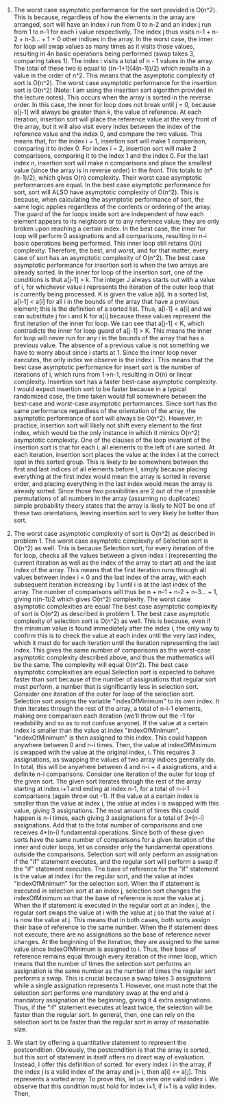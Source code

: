 1. The worst case asymptotic performance for the sort provided is O(n^2). This is because, regardless of how the elements in the array are arranged, sort will have an index i run from 0 to n-2 and an index j run from 1 to n-1 for each i value respectively. The index j thus visits n-1 + n-2 + n-3... + 1 + 0 other indices in the array. In the worst case, the inner for loop will swap values as many times as it visits those values, resulting in 4n basic operations being performed (swap takes 3, comparing takes 1). The index i visits a total of n - 1 values in the array. The total of these two is equal to ((n-1+1)(4(n-1))/2)  which results in a value in the order of n^2. This means that the asymptotic complexity of sort is O(n^2).
The worst case asymptotic performance for the insertion sort is O(n^2) (Note: I am using the insertion sort algorithm provided in the lecture notes). This occurs when the array is sorted in the reverse order. In this case, the inner for loop does not break until j = 0, because a[j-1] will always be greater than k, the value of reference. At each iteration, insertion sort will place the reference value at the very front of the array, but it will also visit every index between the index of the reference value and the index 0, and compare the two values. This means that, for the index i = 1, insertion sort will make 1 comparison, comparing it to index 0. For index i = 2, insertion sort will make 2 comparisons, comparing it to the index 1 and the index 0. For the last index n, insertion sort will make n comparisons and place the smallest value (since the array is in reverse order) in the front. This totals to (n*(n-1)/2), which gives O(n) complexity.
Their worst case asymptotic performances are equal.
In the best case asymptotic performance for sort, sort will ALSO have asymptotic complexity of O(n^2). This is because, when calculating the asymptotic performance of sort, the same logic applies regardless of the contents or ordering of the array. The guard of the for loops inside sort are independent of how each element appears to its neighbors or to any reference value; they are only broken upon reaching a certain index. In the best case, the inner for loop will perform 0 assignations and all comparisons, resulting in n-i basic operations being performed. This inner loop still retains O(n) complexity. Therefore, the best, and worst, and for that matter, every case of sort has an asymptotic complexity of O(n^2).
The best case asymptotic performance for insertion sort is when the two arrays are already sorted. In the inner for loop of the insertion sort, one of the conditions is that a[j-1] > k. The integer J always starts out with a value of i, for whichever value i represents the iteration of the outer loop that is currently being processed. K is given the value a[i]. In a sorted list, a[i-1] < a[i] for all i in the bounds of the array that have a previous element; this is the definition of a sorted list. Thus, a[i-1] < a[i] and we can substitute j for i and K for a[i] because these values represent the first iteration of the inner for loop. We can see that a[j-1] < K, which contradicts the inner for loop guard of a[j-1] > K. This means the inner for loop will never run for any i in the bounds of the array that has a previous value. The absence of a previous value is not something we have to worry about since i starts at 1. Since the inner loop never executes, the only index we observe is the index i. This means that the best case asymptotic performance for insert sort is the number of iterations of i, which runs from 1->n-1, resulting in O(n) or linear complexity. 
Insertion sort has a faster best-case asymptotic complexity.
I would expect insertion sort to be faster because in a typical randomized case, the time taken would fall somewhere between the best-case and worst-case asymptotic performances. Since sort has the same performance regardless of the orientation of the array, the asymptotic performance of sort will always be O(n^2). However, in practice, insertion sort will likely not shift every element to the first index, which would be the only instance in which it mimics O(n^2) asymptotic complexity. One of the clauses of the loop invariant of the insertion sort is that for each i, all elements to the left of i are sorted. At each iteration, insertion sort places the value at the index i at the correct spot in this sorted group. This is likely to be somewhere between the first and last indices of all elements before I, simply because placing everything at the first index would mean the array is sorted in reverse order, and placing everything in the last index would mean the array is already sorted. Since those two possibilities are 2 out of the n! possible permutations of all numbers in the array (assuming no duplicates) simple probability theory states that the array is likely to NOT be one of these two orientations, leaving insertion sort to very likely be better than sort.


2. The worst case asymptotic complexity of sort is O(n^2) as described in problem 1. The worst case asymptotic complexity of Selection sort is O(n^2) as well. This is because Selection sort, for every iteration of the for loop, checks all the values between a given index i (representing the current iteration as well as the index of the array to start at) and the last index of the array. This means that the first iteration runs through all values between index i = 0 and the last index of the array, with each subsequent iteration increasing i by 1 until i is at the last index of the array. The number of comparisons will thus be n + n-1 + n-2 + n-3... + 1, giving n(n-1)/2 which gives O(n^2) complexity.
The worst case asymptotic complexities are equal
The best case asymptotic complexity of sort is O(n^2) as described in problem 1. The best case asymptotic complexity of selection sort is O(n^2) as well. This is because, even if the minimum value is found immediately after the index i, the only way to confirm this is to check the value at each index until the very last index, which it must do for each iteration until the iteration representing the last index. This gives the same number of comparisons as the worst-case asymptotic complexity described above, and thus the mathematics will be the same. The complexity will equal O(n^2).
The best case asymptotic complexities are equal
Selection sort is expected to behave faster than sort because of the number of assignations that regular sort must perform, a number that is significantly less in selection sort. Consider one iteration of the outer for loop of the  selection sort. Selection sort assigns the variable "indexOfMinimum" to its own index. It then iterates through the rest of the array, a total of n-i-1 elements, making one comparison each iteration (we'll throw out the -1 for readability and so as to not confuse anyone). If the value at a certain index is smaller than the value at index "indexOfMinimum", "indexOfMinimum" is then assigned to this index. This could happen anywhere between 0 and n-i times. Then, the value at indexOfMinimum is swapped with the value at the original index, i. This requires 3 assignations, as swapping the values of two array indices generally do. In total, this will be anywhere between 4 and n-i + 4 assignations, and a definite n-i comparisons.
Consider one iteration of the outer for loop of the given sort. The given sort iterates through the rest of the array starting at index i+1 and ending at index n-1, for a total of n-i-1 comparisons (again throw out -1). If the value at a certain index is smaller than the value at index i, the value at index i is swapped with this value, giving 3 assignations. The most amount of times this could happen is n-i times, each giving 3 assignations for a total of 3*(n-i) assignations. Add that to the total number of comparisons and one receives 4*(n-i) fundamental operations.
Since both of these given sorts have the same number of comparisons for a given iteration of the inner and outer loops, let us consider only the fundamental operations outside the comparisons. Selection sort will only perform an assignation if the "if" statement executes, and the regular sort will perform a swap if the "if" statement executes. The base of reference for the "if" statement is the value at index i for the regular sort, and the value at index "indexOfMinimum" for the selection sort. When the if statement is executed in selection sort at an index j, selection sort changes the indexOfMinimum so that the base of reference is now the value at j. When the if statement is executed in the regular sort at an index j, the regular sort swaps the value at i with the value at j so that the value at i is now the value at j. This means that in both cases, both sorts assign their base of reference to the same number. When the if statement does not execute, there are no assignations so the base of reference never changes. At the beginning of the iteration, they are assigned to the same value since IndexOfMinimum is assigned to i. Thus, their base of reference remains equal through every iteration of the inner loop, which means that the number of times the selection sort performs an assignation is the same number as the number of times the regular sort performs a swap. This is crucial because a swap takes 3 assignations while a single assignation represents 1. However, one must note that the selection sort performs one mandatory swap at the end and a mandatory assignation at the beginning, giving it 4 extra assignations. Thus, if the "if" statement executes at least twice, the selection will be faster than the regular sort. In general, then, one can rely on the selection sort to be faster than the regular sort in array of reasonable size.

3. We start by offering a quantitative statement to represent the postcondition. Obviously, the postcondition is that the array is sorted, but this sort of statement in itself offers no direct way of evaluation. Instead, I offer this definition of sorted: for every index i in the array, if the index j is a valid index of the array and j> i, then a[i] <= a[j]. This represents a sorted array. To prove this, let us view one valid index i. We observe that this condition must hold for index i+1, if i+1 is a valid index. Then,


